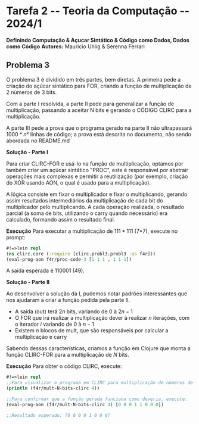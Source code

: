 # Tarefa 2 -- Teoria da Computação -- 2024/1
**Definindo Computação & Açucar Sintático & Código como Dados, Dados como Código**
**Autores:** Mauricio Uhlig & Serenna Ferrari

## Problema 3

O problema 3 é dividido em três partes, bem diretas. A primeira pede a criação do açúcar sintático para FOR, criando a função de multiplicação de 2 números de 3 bits. 

Com a parte I resolvida, a parte II pede para generalizar a função de multiplicação, passando a aceitar N bits e gerando o CÓDIGO CLIRC para a multiplicação.

A parte III pede a prova que o programa gerado na parte II não ultrapassará $1000 * n²$ linhas de código; a prova está descrita no documento, não sendo abordada no README.md

**Solução - Parte I**

Para criar CLIRC-FOR e usá-lo na função de multiplicação, optamos por também criar um açúcar sintático "PROC", este é responsável por abstrair operações mais complexas e permitir a reutilização (por exemplo, criação do XOR usando AON, o qual é usado para a multiplicação).

A lógica consiste em fixar o multiplicador e fixar o multiplicando, gerando assim resultados intermediários da multiplicação de cada bit do multiplicador pelo multiplicando. A cada operação realizada, o resultado parcial (a soma de bits, utilizando o carry quando necessário) era calculado, formando assim o resultado final.


**Execução**
Para executar a multiplicação de $111 * 111$ (7*7), execute no prompt:
```clojure
#!=>lein repl
(ns clirc.core (:require [clirc.probl3.probl3 :as f4r]))
(eval-prog-aon f4r/proc-code-3 [1 1 1 , 1 1 1])
```
A saída esperada é $110001$ (49).


**Solução - Parte II**

Ao desenvolver a solução da I, pudemos notar padrões interessantes que nos ajudaram a criar a função pedida pela parte II.

- A saída (out) terá $2n$ bits, variando de $0$ à $2n − 1$
- O FOR que irá realizar a multiplicação dever ́a realizar $n$ iterações, com o iterador $i$ variando de $0$ à $n − 1$
- Existem $n$ blocos de mult, que são responsáveis por calcular a multiplicação e carry

Sabendo dessas características, criamos a função em Clojure que monta a função CLIRC-FOR para a multiplicação de $N$ bits.

**Execução**
Para obter o código CLIRC, execute:
```clojure
#!=>lein repl
;;Para visualizar o programa em CLIRC para multiplicação de números de 4 bits, execute:
(println (f4r/mult-N-bits-clirc 4))

;;Para confirmar que a função gerada funciona como deveria, execute:
(eval-prog-aon (f4r/mult-N-bits-clirc 4) [0 0 0 1 1 0 0 0])

;;Resultado esperado: [0 0 0 0 1 0 0 0]
```
